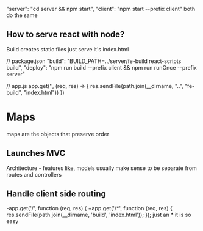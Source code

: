  "server": "cd server && npm start", 
"client": "npm start --prefix client" both do the same

## How to serve react with node?
Build creates static files just serve it's index.html

// package.json
"build": "BUILD_PATH=../server/fe-build react-scripts build",
"deploy": "npm run build --prefix client && npm run runOnce --prefix server"

// app.js
app.get('', (req, res) => {
    res.sendFile(path.join(__dirname, "..", "fe-build", "index.html"))
})

# Maps
maps are the objects that preserve order

## Launches MVC
Architecture - features like, models usually make sense to be separate from routes and controllers

## Handle client side routing
-app.get('/', function (req, res) {
+app.get('/*', function (req, res) {
   res.sendFile(path.join(__dirname, 'build', 'index.html'));
 });
 just an * it is so easy